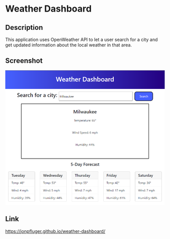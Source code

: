 # Weather Dashboard


## Description

This application uses OpenWeather API to let a user search for a city and get updated information about the local weather in that area.

## Screenshot

![A user searches for a city by name and gets up to date weather information.](./Assets/images/screenshot.png)

## Link

https://jonpfluger.github.io/weather-dashboard/